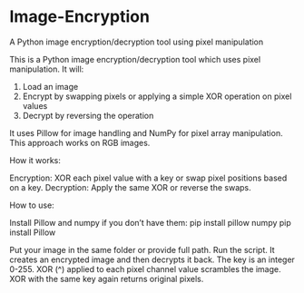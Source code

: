# Image-Encryption
 A Python image encryption/decryption tool using pixel manipulation

This is a Python image encryption/decryption tool which uses pixel manipulation. It will:
1. Load an image
2. Encrypt by swapping pixels or applying a simple XOR operation on pixel values
3. Decrypt by reversing the operation

It uses Pillow for image handling and NumPy for pixel array manipulation. This approach works on RGB images.

How it works:

Encryption: XOR each pixel value with a key or swap pixel positions based on a key.
Decryption: Apply the same XOR or reverse the swaps.

How to use:

Install Pillow and numpy if you don’t have them:
pip install pillow numpy
pip install Pillow

Put your image in the same folder or provide full path.
Run the script.
It creates an encrypted image and then decrypts it back.
The key is an integer 0-255.
XOR (^) applied to each pixel channel value scrambles the image.
XOR with the same key again returns original pixels.
